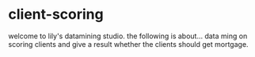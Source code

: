 # client-scoring

welcome to lily's datamining studio.
the following is about...
data ming on scoring clients and give a result whether the clients should get mortgage.

